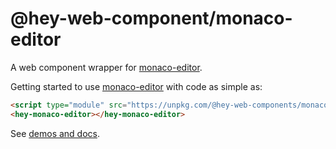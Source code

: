 # @hey-web-component/monaco-editor
A web component wrapper for [monaco-editor](https://microsoft.github.io/monaco-editor/).  

Getting started to use [monaco-editor](https://microsoft.github.io/monaco-editor/) with code as simple as:
```html
<script type="module" src="https://unpkg.com/@hey-web-components/monaco-editor"></script>
<hey-monaco-editor></hey-monaco-editor>
```

See [demos and docs](https://hey-web-components.github.io/monaco-editor/).
